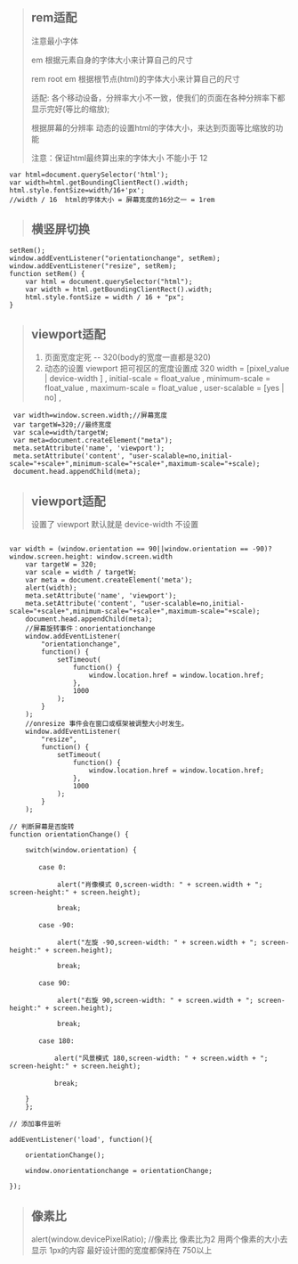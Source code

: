 >## rem适配
> 注意最小字体
>
> em 根据元素自身的字体大小来计算自己的尺寸
>
> rem root em 根据根节点(html)的字体大小来计算自己的尺寸
>
> 适配: 各个移动设备，分辨率大小不一致，使我们的页面在各种分辨率下都显示完好(等比的缩放);
>
> 根据屏幕的分辨率  动态的设置html的字体大小，来达到页面等比缩放的功能
>
> 注意：保证html最终算出来的字体大小 不能小于 12
>
```
var html=document.querySelector('html');
var width=html.getBoundingClientRect().width;
html.style.fontSize=width/16+'px';
//width / 16  html的字体大小 = 屏幕宽度的16分之一 = 1rem 
```
>## 横竖屏切换
```
setRem();
window.addEventListener("orientationchange", setRem);
window.addEventListener("resize", setRem);
function setRem() {
	var html = document.querySelector("html");
	var width = html.getBoundingClientRect().width;
	html.style.fontSize = width / 16 + "px";
}
```
>## viewport适配
> 1. 页面宽度定死 -- 320(body的宽度一直都是320)
> 2. 动态的设置 viewport 把可视区的宽度设置成 320
> width = [pixel_value | device-width ] ,
> initial-scale = float_value ,
> minimum-scale = float_value ,
> maximum-scale = float_value ,
> user-scalable = [yes | no] ,

        
  ```
   var width=window.screen.width;//屏幕宽度
   var targetW=320;//最终宽度
   var scale=width/targetW;
   var meta=document.createElement("meta");
   meta.setAttribute('name', 'viewport');
   meta.setAttribute('content', "user-scalable=no,initial-scale="+scale+",minimum-scale="+scale+",maximum-scale="+scale);
   document.head.appendChild(meta);
   ```
>## viewport适配
> 设置了 viewport 默认就是 device-width 不设置 
```

var width = (window.orientation == 90||window.orientation == -90)? window.screen.height: window.screen.width
	var targetW = 320; 
	var scale = width / targetW;
	var meta = document.createElement('meta');
	alert(width);
	meta.setAttribute('name', 'viewport');
	meta.setAttribute('content', "user-scalable=no,initial-scale="+scale+",minimum-scale="+scale+",maximum-scale="+scale);
	document.head.appendChild(meta);
	//屏幕旋转事件：onorientationchange
	window.addEventListener(
		"orientationchange", 
		function() {
			setTimeout(
				function() {
					window.location.href = window.location.href;
				},
				1000
			);
		}
	);
	//onresize 事件会在窗口或框架被调整大小时发生。
	window.addEventListener(
		"resize", 
		function() {
			setTimeout(
				function() {
					window.location.href = window.location.href;
				},
				1000
			);
		}
	);
```
>

```
// 判断屏幕是否旋转
function orientationChange() {

    switch(window.orientation) {

    　　case 0: 

            alert("肖像模式 0,screen-width: " + screen.width + "; screen-height:" + screen.height);

            break;

    　　case -90: 

            alert("左旋 -90,screen-width: " + screen.width + "; screen-height:" + screen.height);

            break;

    　　case 90:   

            alert("右旋 90,screen-width: " + screen.width + "; screen-height:" + screen.height);

            break;

    　　case 180:   

        　　alert("风景模式 180,screen-width: " + screen.width + "; screen-height:" + screen.height);

        　　break;

    }
    };

// 添加事件监听

addEventListener('load', function(){

    orientationChange();

    window.onorientationchange = orientationChange;

});
```
>## 像素比
> alert(window.devicePixelRatio); //像素比 像素比为2 用两个像素的大小去显示 1px的内容
> 最好设计图的宽度都保持在 750以上

